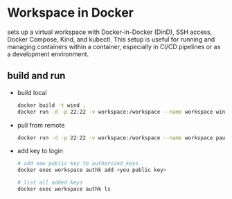 # Workspace in Docker
sets up a virtual workspace with Docker-in-Docker (DinD), SSH access, Docker Compose, Kind, and kubectl. This setup is useful for running and managing containers within a container, especially in CI/CD pipelines or as a development environment.

## build and run
* build local
    ```bash
    docker build -t wind .
    docker run -d -p 22:22 -v workspace:/workspace --name workspace wind
    ```
* pull from remote
    ```bash
    docker run -d -p 22:22 -v workspace:/workspace --name workspace paul90317/wind:latest
    ```
* add key to login
    ```bash
    # add new public key to authorized_keys
    docker exec workspace authk add <you public key>

    # list all added keys
    docker exec workspace authk ls
    ```